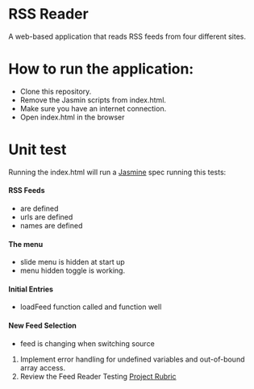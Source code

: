 # RSS Reader

A web-based application that reads RSS feeds from four different sites.

# How to run the application:
* Clone this repository.
* Remove the Jasmin scripts from index.html.
* Make sure you have an internet connection.
* Open index.html in the browser 

# Unit test 
Running the index.html will run a [Jasmine](http://jasmine.github.io/) spec running this tests:
#### RSS Feeds
* are defined
* urls are defined
* names are defined
#### The menu
* slide menu is hidden at start up
* menu hidden toggle is working.
#### Initial Entries
* loadFeed function called and function well
#### New Feed Selection
* feed is changing when switching source


1. Implement error handling for undefined variables and out-of-bound array access.
3. Review the Feed Reader Testing [Project Rubric](https://review.udacity.com/#!/projects/3442558598/rubric)
